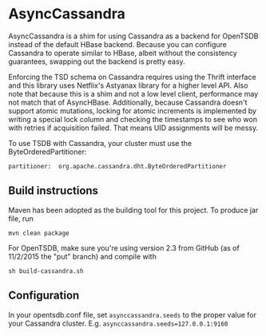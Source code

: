 # AsyncCassandra 

AsyncCassandra is a shim for using Cassandra as a backend for OpenTSDB instead of
the default HBase backend. Because you can configure Cassandra to operate similar
to HBase, albeit without the consistency guarantees, swapping out the backend is
pretty easy.

Enforcing the TSD schema on Cassandra requires using the Thrift interface and this
library uses Netflix's Astyanax library for a higher level API. Also note that
because this is a shim and not a low level client, performance may not match that
of AsyncHBase. Additionally, because Cassandra doesn't support atomic mutations, 
locking for atomic increments is implemented by writing a special lock column and
checking the timestamps to see who won with retries if acquisition failed. That means
UID assignments will be messy.

To use TSDB with Cassandra, your cluster must use the ByteOrderedPartitioner:
````
partitioner:  org.apache.cassandra.dht.ByteOrderedPartitioner
````

## Build instructions

Maven has been adopted as the building tool for this project. To produce jar file, run 

    mvn clean package

For OpenTSDB, make sure you're using version 2.3 from GitHub (as of 11/2/2015 the "put" branch) and compile with

```
sh build-cassandra.sh
````

## Configuration

In your opentsdb.conf file, set ``asynccassandra.seeds`` to the proper value for your Cassandra cluster. E.g. ``asynccassandra.seeds=127.0.0.1:9160``
